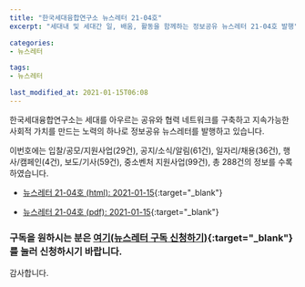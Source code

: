 ```yaml
---
title: "한국세대융합연구소 뉴스레터 21-04호"
excerpt: "세대내 및 세대간 일, 배움, 활동을 함께하는 정보공유 뉴스레터 21-04호 발행" 

categories:
- 뉴스레터

tags:
- 뉴스레터

last_modified_at: 2021-01-15T06:08
---
```


한국세대융합연구소는 세대를 아우르는 공유와 협력 네트워크를 구축하고 지속가능한 사회적 가치를 만드는 노력의 하나로 정보공유 뉴스레터를 발행하고 있습니다.

이번호에는 입찰/공모/지원사업(29건), 공지/소식/알림(61건), 일자리/채용(36건), 행사/캠페인(4건), 보도/기사(59건), 중소벤처 지원사업(99건), 총 288건의 정보를 수록하였습니다.

* [뉴스레터 21-04호 (html): 2021-01-15](https://gcrcenter.github.io/assets/htmls/gcrc_news_letter_20210115.html){:target="_blank"}

* [뉴스레터 21-04호 (pdf): 2021-01-15](https://gcrcenter.github.io/assets/pdfs/news_letter_20210115.pdf){:target="_blank"}


### 구독을 원하시는 분은 [여기(뉴스레터 구독 신청하기)](https://forms.gle/MJ5gVHCdunBXXWVB7){:target="_blank"} 를 눌러 신청하시기 바랍니다.


감사합니다.